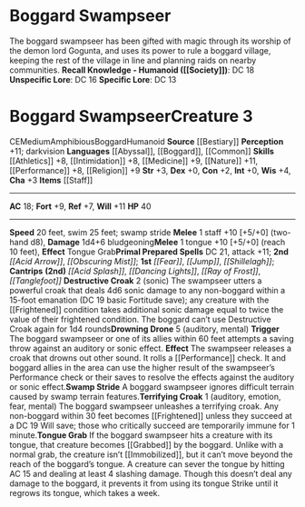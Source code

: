 ﻿---
ac: '18'
alignment: CE
all_resistance: null
burrow_speed: null
charisma: '+3'
climb_speed: null
constitution: '+2'
creature_ability:
- Destructive Croak
- Drowning Drone
- Swamp Stride
- Terrifying Croak
- Tongue Grab
creature_family: '[[DATABASE/monsterfamily/Boggard|Boggard]]'
description: 'The boggard swampseer has been gifted with magic through its worship
  of the demon lord Gogunta, and uses its power to rule a boggard village, keeping
  the rest of the village in line and planning raids on nearby communities.<br/><br/><b><u>Recall
  Knowledge - Humanoid</u> ( [[DATABASE/skill/Society|Society]] )</b>: DC 18<br/><b><u>Unspecific
  Lore</u></b>: DC 16<br/><b><u>Specific Lore</u></b>: DC 13'
dexterity: '+0'
element: null
fly_speed: null
fortitude: '+9'
hardness: null
hp: '40'
id: '56'
immunity: null
intelligence: '+0'
land_speed: '20'
language:
- '[[DATABASE/language/Abyssal|Abyssal]]'
- '[[DATABASE/language/Boggard|Boggard]]'
- '[[DATABASE/language/Common|Common]]'
level: '3'
max_speed: '25'
name: Boggard Swampseer
perception: '+11'
rarity: Common
reflex: '+7'
resistance: null
rus_type_level: null
school: null
sense:
- darkvision
size: Medium
skill:
- '[[DATABASE/skill/Athletics|Athletics]] +8'
- '[[DATABASE/skill/Intimidation|Intimidation]] +8'
- '[[DATABASE/skill/Medicine|Medicine]] +9'
- '[[DATABASE/skill/Nature|Nature]] +11'
- '[[DATABASE/skill/Performance|Performance]] +8'
- '[[DATABASE/skill/Religion|Religion]] +9'
source: '[[DATABASE/source/Bestiary|Bestiary]]'
speed:
- 20 feet
- swim 25 feet; swamp stride
spell:
- '[[DATABASE/spell/Acid Arrow|Acid Arrow]]'
- '[[DATABASE/spell/Acid Splash|AcidSplash]]'
- '[[DATABASE/spell/Dancing Lights|Dancing Lights]]'
- '[[DATABASE/spell/Fear|Fear]]'
- '[[DATABASE/spell/Jump|Jump]]'
- '[[DATABASE/spell/Obscuring Mist|Obscuring Mist]]'
- '[[DATABASE/spell/Ray of Frost|Ray of Frost]]'
- '[[DATABASE/spell/Shillelagh|Shillelagh]]'
- '[[DATABASE/spell/Tanglefoot|Tanglefoot]]'
strength: '+3'
strength_req: '3'
strongest_save:
- Will
swim_speed: '25'
trait:
- '[[DATABASE/trait/Amphibious|Amphibious]]'
- '[[DATABASE/trait/Boggard|Boggard]]'
- '[[DATABASE/trait/Humanoid|Humanoid]]'
type: Creature
vision: Darkvision
weakest_save:
- Reflex
weakness: null
will: '+11'
wisdom: '+4'

---
# Boggard Swampseer

The boggard swampseer has been gifted with magic through its worship of the demon lord Gogunta, and uses its power to rule a boggard village, keeping the rest of the village in line and planning raids on nearby communities.
**Recall Knowledge - Humanoid ([[Society]])**: DC 18
**Unspecific Lore**: DC 16
**Specific Lore**: DC 13

# Boggard Swampseer<span class="item-type">Creature 3</span>

<span class="trait-alignment item-trait">CE</span><span class="trait-size item-trait">Medium</span><span class="item-trait">Amphibious</span><span class="item-trait">Boggard</span><span class="item-trait">Humanoid</span>
**Source** [[Bestiary]]
**Perception** +11; darkvision
**Languages** [[Abyssal]], [[Boggard]], [[Common]]
**Skills** [[Athletics]] +8, [[Intimidation]] +8, [[Medicine]] +9, [[Nature]] +11, [[Performance]] +8, [[Religion]] +9
**Str** +3, **Dex** +0, **Con** +2, **Int** +0, **Wis** +4, **Cha** +3
**Items** [[Staff]]

---
**AC** 18; **Fort** +9, **Ref** +7, **Will** +11
**HP** 40

---
**Speed** 20 feet, swim 25 feet; swamp stride
<span class="in-box-ability">**Melee** <span class="action-icon">1</span> staff +10 [+5/+0] (two-hand d8), **Damage** 1d4+6 bludgeoning</span><span class="in-box-ability">**Melee** <span class="action-icon">1</span> tongue +10 [+5/+0] (reach 10 feet), **Effect** Tongue Grab</span>**Primal Prepared Spells** DC 21, attack +11; **2nd** _[[Acid Arrow]]_, _[[Obscuring Mist]]_; **1st** _[[Fear]]_, _[[Jump]]_, _[[Shillelagh]]_; **Cantrips** **(2nd)** _[[Acid Splash]]_, _[[Dancing Lights]]_, _[[Ray of Frost]]_, _[[Tanglefoot]]_
<span class="in-box-ability">**Destructive Croak** <span class="action-icon">2</span> (sonic) The swampseer utters a powerful croak that deals 4d6 sonic damage to any non-boggard within a 15-foot emanation (DC 19 basic Fortitude save); any creature with the [[Frightened]] condition takes additional sonic damage equal to twice the value of their frightened condition. The boggard can’t use Destructive Croak again for 1d4 rounds</span><span class="in-box-ability">**Drowning Drone** <span class="action-icon">5</span> (auditory, mental) **Trigger** The boggard swampseer or one of its allies within 60 feet attempts a saving throw against an auditory or sonic effect. **Effect** The swampseer releases a croak that drowns out other sound. It rolls a [[Performance]] check. It and boggard allies in the area can use the higher result of the swampseer’s Performance check or their saves to resolve the effects against the auditory or sonic effect.</span><span class="in-box-ability">**Swamp Stride** A boggard swampseer ignores difficult terrain caused by swamp terrain features.</span><span class="in-box-ability">**Terrifying Croak** <span class="action-icon">1</span> (auditory, emotion, fear, mental) The boggard swampseer unleashes a terrifying croak. Any non-boggard within 30 feet becomes [[Frightened]] unless they succeed at a DC 19 Will save; those who critically succeed are temporarily immune for 1 minute.</span><span class="in-box-ability">**Tongue Grab** If the boggard swampseer hits a creature with its tongue, that creature becomes [[Grabbed]] by the boggard. Unlike with a normal grab, the creature isn’t [[Immobilized]], but it can’t move beyond the reach of the boggard’s tongue. A creature can sever the tongue by hitting AC 15 and dealing at least 4 slashing damage. Though this doesn’t deal any damage to the boggard, it prevents it from using its tongue Strike until it regrows its tongue, which takes a week.</span>